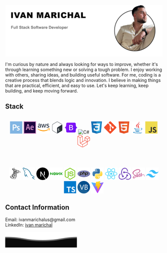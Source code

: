 ![Ivan Marichal](https://github.com/IvanMarichal/IvanMarichal/blob/main/ivan2.png?raw=true)

I'm curious by nature and always looking for ways to improve, whether it's through learning something new or solving a tough problem. I enjoy working with others, sharing ideas, and building useful software. For me, coding is a creative process that blends logic and innovation. I believe in making things that are practical, efficient, and easy to use. Let's keep learning, keep building, and keep moving forward.

<h2>Stack</h2>
<br/>
<div align="center">
  <!-- Row 1 -->
  <img src="icons/Adobe Photoshop.png" alt="Adobe Photoshop" title="Adobe Photoshop" width="40" aria-label="Adobe Photoshop"/>
  <img src="icons/After Effects.png" alt="After Effects" title="After Effects" width="40" aria-label="After Effects"/>
  <img src="icons/AWS.png" alt="AWS" title="AWS" width="40" aria-label="AWS"/>
  <img src="icons/Bash.png" alt="Bash" title="Bash" width="40" aria-label="Bash"/>
  <img src="icons/Bootstrap.png" alt="Bootstrap" title="Bootstrap" width="40" aria-label="Bootstrap"/>
  <img src="icons/C#.png" alt="C#" title="C#" width="40" aria-label="C#"/>
  <img src="icons/CSS3.png" alt="CSS3" title="CSS3" width="40" aria-label="CSS3"/>
  <img src="icons/Git.png" alt="Git" title="Git" width="40" aria-label="Git"/>
  <img src="icons/HTML5.png" alt="HTML5" title="HTML5" width="40" aria-label="HTML5"/>
  <img src="icons/Java.png" alt="Java" title="Java" width="40" aria-label="Java"/>
  <img src="icons/JavaScript.png" alt="JavaScript" title="JavaScript" width="40" aria-label="JavaScript"/>
  <img src="icons/Laravel.png" alt="Laravel" title="Laravel" width="40" aria-label="Laravel"/>
  
  <br/><br/>

  <!-- Row 2 -->
  <img src="icons/Microsoft SQL Server.png" alt="Microsoft SQL Server" title="Microsoft SQL Server" width="40" aria-label="Microsoft SQL Server"/>
  <img src="icons/MySQL.png" alt="MySQL" title="MySQL" width="40" aria-label="MySQL"/>
  <img src="icons/Next.js.png" alt="Next.js" title="Next.js" width="40" aria-label="Next.js"/>
  <img src="icons/NGINX.png" alt="NGINX" title="NGINX" width="40" aria-label="NGINX"/>
  <img src="icons/Node.js.png" alt="Node.js" title="Node.js" width="40" aria-label="Node.js"/>
  <img src="icons/PHP.png" alt="PHP" title="PHP" width="40" aria-label="PHP"/>
  <img src="icons/Python.png" alt="Python" title="Python" width="40" aria-label="Python"/>
  <img src="icons/React.png" alt="React" title="React" width="40" aria-label="React"/>
  <img src="icons/Redux.png" alt="Redux" title="Redux" width="40" aria-label="Redux"/>
  <img src="icons/Sass.png" alt="Sass" title="Sass" width="40" aria-label="Sass"/>
  <img src="icons/Tailwind CSS.png" alt="Tailwind CSS" title="Tailwind CSS" width="40" aria-label="Tailwind CSS"/>
  <img src="icons/TypeScript.png" alt="TypeScript" title="TypeScript" width="40" aria-label="TypeScript"/>
  <img src="icons/VisualBasic.png" alt="Visual Basic" title="Visual Basic" width="40" aria-label="Visual Basic"/>
  <img src="icons/Vite.js.png" alt="Vite.js" title="Vite.js" width="40" aria-label="Vite.js"/>
</div>

<h2>Contact Information</h2>

<p style="margin: 0;">Email: ivanmarichalus@gmail.com</p>
<p style="margin: 0;">
  LinkedIn: <a href="https://www.linkedin.com/in/ivan-marichal/">ivan marichal</a>
</p>

![Ivan Marichal](https://github.com/IvanMarichal/IvanMarichal/blob/main/Del.svg?raw=true)

